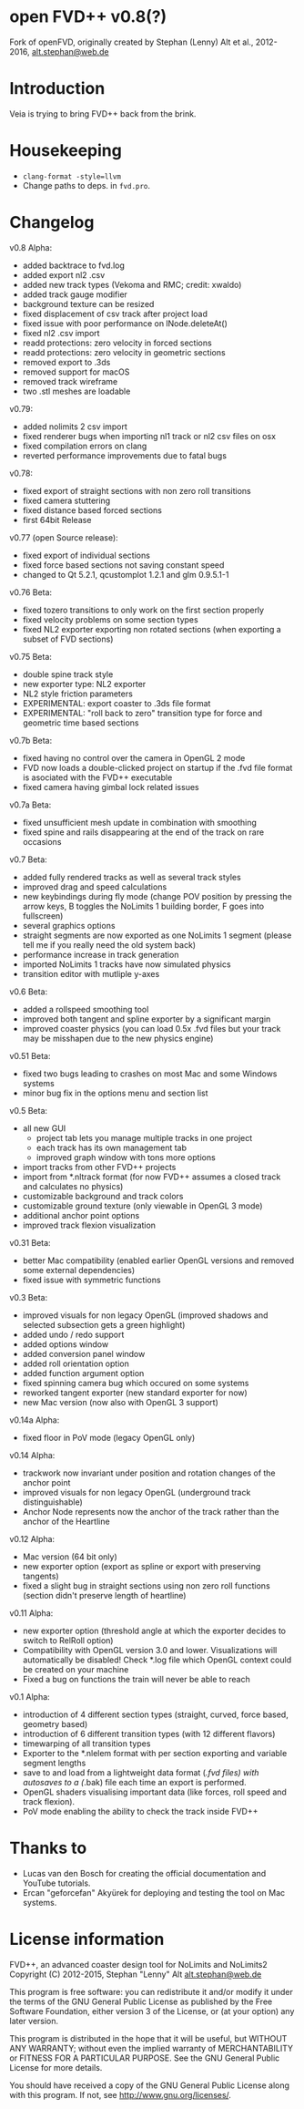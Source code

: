 # open FVD++ v0.8(?) #

Fork of openFVD, originally created by Stephan (Lenny) Alt et al., 2012-2016, alt.stephan@web.de

# Introduction #

Veia is trying to bring FVD++ back from the brink.

# Housekeeping #

- `clang-format -style=llvm`
- Change paths to deps. in `fvd.pro`.

# Changelog #

v0.8 Alpha:
- added backtrace to fvd.log
- added export nl2 .csv
- added new track types (Vekoma and RMC; credit: xwaldo)
- added track gauge modifier
- background texture can be resized
- fixed displacement of csv track after project load
- fixed issue with poor performance on lNode.deleteAt()
- fixed nl2 .csv import
- readd protections: zero velocity in forced sections
- readd protections: zero velocity in geometric sections
- removed export to .3ds
- removed support for macOS
- removed track wireframe
- two .stl meshes are loadable

v0.79:
- added nolimits 2 csv import
- fixed renderer bugs when importing nl1 track or nl2 csv files on osx
- fixed compilation errors on clang
- reverted performance improvements due to fatal bugs

v0.78:
- fixed export of straight sections with non zero roll transitions
- fixed camera stuttering
- fixed distance based forced sections
- first 64bit Release

v0.77 (open Source release):
- fixed export of individual sections
- fixed force based sections not saving constant speed
- changed to Qt 5.2.1, qcustomplot 1.2.1 and glm 0.9.5.1-1

v0.76 Beta:
- fixed tozero transitions to only work on the first section properly
- fixed velocity problems on some section types
- fixed NL2 exporter exporting non rotated sections (when exporting a subset of FVD sections)

v0.75 Beta:
- double spine track style
- new exporter type: NL2 exporter
- NL2 style friction parameters
- EXPERIMENTAL: export coaster to .3ds file format
- EXPERIMENTAL: "roll back to zero" transition type for force and geometric time based sections

v0.7b Beta:
- fixed having no control over the camera in OpenGL 2 mode
- FVD now loads a double-clicked project on startup if the .fvd file format is asociated with the FVD++ executable
- fixed camera having gimbal lock related issues

v0.7a Beta:
- fixed unsufficient mesh update in combination with smoothing
- fixed spine and rails disappearing at the end of the track on rare occasions

v0.7 Beta:
- added fully rendered tracks as well as several track styles
- improved drag and speed calculations
- new keybindings during fly mode (change POV position by pressing the arrow keys, B toggles the NoLimits 1 building border, F goes into fullscreen)
- several graphics options
- straight segments are now exported as one NoLimits 1 segment (please tell me if you really need the old system back)
- performance increase in track generation
- imported NoLimits 1 tracks have now simulated physics
- transition editor with mutliple y-axes

v0.6 Beta:
- added a rollspeed smoothing tool
- improved both tangent and spline exporter by a significant margin
- improved coaster physics (you can load 0.5x .fvd files but your track may be misshapen due to the new physics engine)

v0.51 Beta:
- fixed two bugs leading to crashes on most Mac and some Windows systems
- minor bug fix in the options menu and section list

v0.5 Beta:
- all new GUI
    - project tab lets you manage multiple tracks in one project
    - each track has its own management tab
    - improved graph window with tons more options
- import tracks from other FVD++ projects
- import from *.nltrack format (for now FVD++ assumes a closed track and calculates no physics)
- customizable background and track colors
- customizable ground texture (only viewable in OpenGL 3 mode)
- additional anchor point options
- improved track flexion visualization

v0.31 Beta:
- better Mac compatibility (enabled earlier OpenGL versions and removed some external dependencies)
- fixed issue with symmetric functions

v0.3 Beta:
- improved visuals for non legacy OpenGL (improved shadows and selected subsection gets a green highlight)
- added undo / redo support
- added options window
- added conversion panel window
- added roll orientation option
- added function argument option
- fixed spinning camera bug which occured on some systems
- reworked tangent exporter (new standard exporter for now)
- new Mac version (now also with OpenGL 3 support)

v0.14a Alpha:
- fixed floor in PoV mode (legacy OpenGL only)

v0.14 Alpha:
- trackwork now invariant under position and rotation changes of the anchor point
- improved visuals for non legacy OpenGL (underground track distinguishable)
- Anchor Node represents now the anchor of the track rather than the anchor of the Heartline

v0.12 Alpha:
- Mac version (64 bit only)
- new exporter option (export as spline or export with preserving tangents)
- fixed a slight bug in straight sections using non zero roll functions (section didn't preserve length of heartline)

v0.11 Alpha:
- new exporter option (threshold angle at which the exporter decides to switch to RelRoll option)
- Compatibility with OpenGL version 3.0 and lower. Visualizations will automatically be disabled! Check *.log file which OpenGL context could be created on your machine
- Fixed a bug on functions the train will never be able to reach

v0.1 Alpha:
- introduction of 4 different section types (straight, curved, force based, geometry based)
- introduction of 6 different transition types (with 12 different flavors)
- timewarping of all transition types
- Exporter to the *.nlelem format with per section exporting and variable segment lengths
- save to and load from a lightweight data format (*.fvd files) with autosaves to a (*.bak) file each time an export is performed.
- OpenGL shaders visualising important data (like forces, roll speed and track flexion).
- PoV mode enabling the ability to check the track inside FVD++

# Thanks to #

- Lucas van den Bosch for creating the official documentation and YouTube tutorials.
- Ercan "geforcefan" Akyürek for deploying and testing the tool on Mac systems.

# License information #

FVD++, an advanced coaster design tool for NoLimits and NoLimits2
Copyright (C) 2012-2015, Stephan "Lenny" Alt <alt.stephan@web.de>

This program is free software: you can redistribute it and/or modify
it under the terms of the GNU General Public License as published by
the Free Software Foundation, either version 3 of the License, or
(at your option) any later version.

This program is distributed in the hope that it will be useful,
but WITHOUT ANY WARRANTY; without even the implied warranty of
MERCHANTABILITY or FITNESS FOR A PARTICULAR PURPOSE.  See the
GNU General Public License for more details.

You should have received a copy of the GNU General Public License
along with this program. If not, see <http://www.gnu.org/licenses/>.
